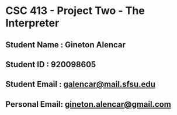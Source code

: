# CSC 413 - Project Two - The Interpreter

## Student Name  : Gineton Alencar

## Student ID    : 920098605

## Student Email : galencar@mail.sfsu.edu

## Personal Email: gineton.alencar@gmail.com
